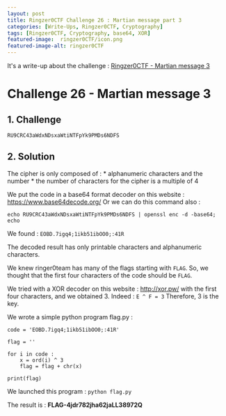 ```yaml
---
layout: post
title: Ringzer0CTF Challenge 26 : Martian message part 3 
categories: [Write-Ups, Ringzer0CTF, Cryptography]
tags: [Ringzer0CTF, Cryptography, base64, XOR]
featured-image:  ringzer0CTF/icon.png
featured-image-alt: ringzer0CTF
---
```


It's a write-up about the challenge : [Ringzer0CTF - Martian message 3](https://ringzer0ctf.com/challenges/26)

# Challenge 26 - Martian message 3

## 1. Challenge

`RU9CRC43aWdxNDsxaWtiNTFpYk9PMDs6NDFS`


## 2. Solution

The cipher is only composed of :
	* alphanumeric characters and the number 
	* the number of characters for the cipher is a multiple of 4

We put the code in a base64 format decoder on this website :
https://www.base64decode.org/
Or we can do this command also :
```
echo RU9CRC43aWdxNDsxaWtiNTFpYk9PMDs6NDFS | openssl enc -d -base64; echo
```

We found : `EOBD.7igq4;1ikb51ibOO0;:41R`

The decoded result has only printable characters and alphanumeric characters.

We knew ringer0team has many of the flags starting with `FLAG`.
So, we thought that the first four characters of the code should be `FLAG`.

We tried with a XOR decoder on this website : http://xor.pw/
with the first four characters, and we obtained 3. Indeed : `E ^ F = 3`
Therefore, 3 is the key.

We wrote a simple python program flag.py :

```
code = 'EOBD.7igq4;1ikb51ibOO0;:41R'

flag = ''

for i in code :
	x = ord(i) ^ 3
	flag = flag + chr(x)
	
print(flag)
```

We launched this program : `python flag.py`

The result is : **FLAG-4jdr782jha62jaLL38972Q**